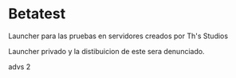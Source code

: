 # Betatest

Launcher para las pruebas en servidores creados por Th's Studios


Launcher privado y la distibuicion de este sera denunciado.

advs 2
